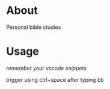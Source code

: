 # About

Personal bible studies

# Usage

*remember your vscode snippets*

trigger using ctrl+space after typing bb